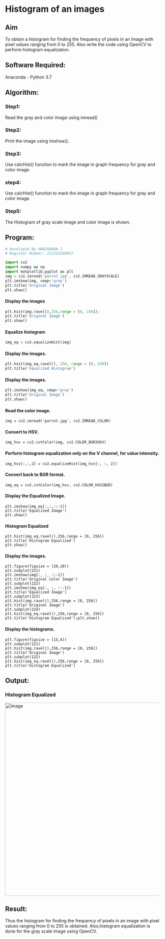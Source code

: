 # Histogram of an images
## Aim
To obtain a histogram for finding the frequency of pixels in an Image with pixel values ranging from 0 to 255. Also write the code using OpenCV to perform histogram equalization.

## Software Required:
Anaconda - Python 3.7

## Algorithm:
### Step1:
Read the gray and color image using imread()

### Step2:
Print the image using imshow().



### Step3:
Use calcHist() function to mark the image in graph frequency for gray and color image.

### step4:
Use calcHist() function to mark the image in graph frequency for gray and color image.

### Step5:
The Histogram of gray scale image and color image is shown.


## Program:
```python
# Developed By HARIHARAN J 
# Register Number: 212223240047

import cv2
import numpy as np
import matplotlib.pyplot as plt
img = cv2.imread('parrot.jpg', cv2.IMREAD_GRAYSCALE)
plt.imshow(img, cmap='gray')
plt.title('Original Image')
plt.show()
```
#### Display the images
```python
plt.hist(img.ravel(),256,range = [0, 256]);
plt.title('Original Image')
plt.show()
```
#### Equalize histogram
```python
img_eq = cv2.equalizeHist(img)
```
#### Display the images.
```python
plt.hist(img_eq.ravel(), 256, range = [0, 256])
plt.title('Equalized Histogram')
```
#### Display the images.
```python
plt.imshow(img_eq, cmap='gray')
plt.title('Original Image')
plt.show()
```
#### Read the color image.
```
img = cv2.imread('parrot.jpg', cv2.IMREAD_COLOR)
```
#### Convert to HSV.
```
img_hsv = cv2.cvtColor(img, cv2.COLOR_BGR2HSV)
```
#### Perform histogram equalization only on the V channel, for value intensity.
```
img_hsv[:,:,2] = cv2.equalizeHist(img_hsv[:, :, 2])
```
#### Convert back to BGR format.
```
img_eq = cv2.cvtColor(img_hsv, cv2.COLOR_HSV2BGR)
```
#### Display the Equalized Image.
```
plt.imshow(img_eq[:,:,::-1]) 
plt.title('Equalized Image')
plt.show()
```
#### Histogram Equalized
```
plt.hist(img_eq.ravel(),256,range = [0, 256])
plt.title('Histogram Equalized')
plt.show()
```
#### Display the images.
```
plt.figure(figsize = (20,10))
plt.subplot(221)
plt.imshow(img[:, :, ::-1])
plt.title('Original Color Image')
plt.subplot(222)
plt.imshow(img_eq[:, :, ::-1])
plt.title('Equalized Image')
plt.subplot(223)
plt.hist(img.ravel(),256,range = [0, 256])
plt.title('Original Image')
plt.subplot(224)
plt.hist(img_eq.ravel(),256,range = [0, 256])
plt.title('Histogram Equalized');plt.show()
```
#### Display the histograms.
```
plt.figure(figsize = [15,4])
plt.subplot(121)
plt.hist(img.ravel(),256,range = [0, 256])
plt.title('Original Image')
plt.subplot(122)
plt.hist(img_eq.ravel(),256,range = [0, 256])
plt.title('Histogram Equalized')
```
## Output:

### Histogram Equalized

<img width="1270" height="626" alt="image" src="https://github.com/user-attachments/assets/7bf0f48f-7a01-4185-a103-c3bb0084b36f" />


## Result: 
Thus the histogram for finding the frequency of pixels in an image with pixel values ranging from 0 to 255 is obtained. Also,histogram equalization is done for the gray scale image using OpenCV.
